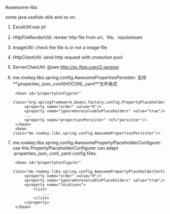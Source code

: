 #awesome-libs

some java usefule utils and so on.

1. ExcelUtil:use jxl

1. HttpFileRenderUtil: render http file from url、file、inputstream

1. ImageUtil: check the file is or not a image file

1. HttpClientUtil: send http request with cnnection pool

1. ServerChanUtil: @see <http://sc.ftqq.com/2.version>

1. me.rowkey.libs.spring.config.AwesomePropertiesPersister: 支持**.properites,.json,.conf(HOCON),.yaml**文件格式

        <bean id="propertyConfigurer"
            class="org.springframework.beans.factory.config.PropertyPlaceholderConfigurer">
            <property name="order" value="0"/>
            <property name="ignoreUnresolvablePlaceholders" value="true"/>
            ...
            <property name="propertiesPersister" ref="persister"/>
        </bean>
        <bean class="me.rowkey.libs.spring.config.AwesomePropertiesPersister"/>
    
1. me.rowkey.libs.spring.config.AwesomePropertyPlaceholderConfigurer: use this PropertyPlaceholderConfigurer can adapt .properties,.json,.conf,.yaml config files.

        <bean id="propertyConfigurer"
                  class="me.rowkey.libs.spring.config.AwesomePropertyPlaceholderConfigurer">
            <property name="order" value="0"/>
            <property name="ignoreUnresolvablePlaceholders" value="true"/>
            <property name="locations">
                <list>
                    ...
                </list>
            </property>
        </bean>
